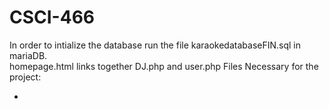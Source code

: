 # CSCI-466
In order to intialize the database run the file karaokedatabaseFIN.sql in mariaDB. <br>
homepage.html links together DJ.php and user.php
Files Necessary for the project:
<ul>
<li>
  
</li>
</ul>
